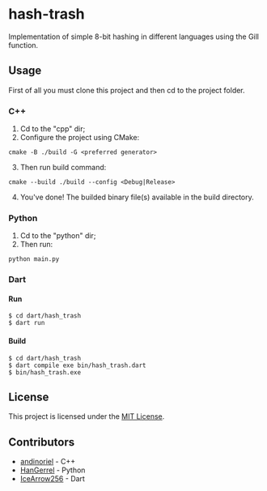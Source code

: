 # hash-trash
Implementation of simple 8-bit hashing in different languages using the Gill function.

## Usage 

First of all you must clone this project and then cd to the project folder.

### C++

1. Cd to the "cpp" dir;
2. Configure the project using CMake:
```
cmake -B ./build -G <preferred generator>
```
3. Then run build command:
```
cmake --build ./build --config <Debug|Release>
```
4. You've done! The builded binary file(s) available in the build directory.

### Python

1. Cd to the "python" dir;
2. Then run:
```
python main.py
```

### Dart

#### Run

```
$ cd dart/hash_trash
$ dart run
```

#### Build

```
$ cd dart/hash_trash
$ dart compile exe bin/hash_trash.dart
$ bin/hash_trash.exe
```

## License

This project is licensed under the [MIT License](LICENSE).

## Contributors

* [andinoriel](https://github.com/Andinoriel) - C++
* [HanGerrel](https://github.com/HanGerrel) - Python
* [IceArrow256](https://github.com/IceArrow256) - Dart
